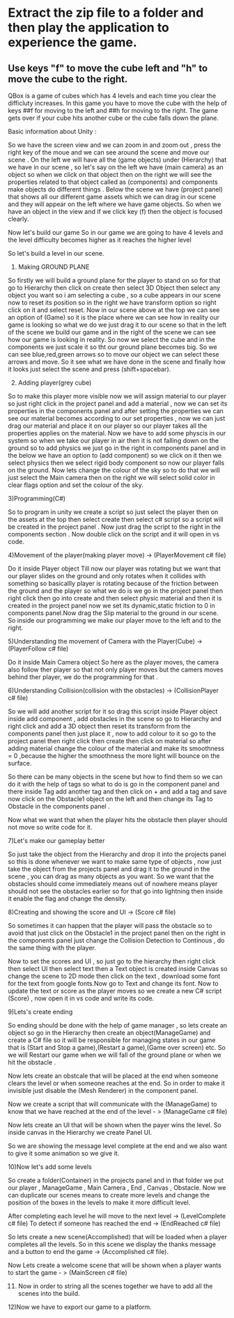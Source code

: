 # Extract the zip file to a folder and then play the application to experience the game. 

## Use keys "f" to move the cube left and "h" to move the cube to the right.

QBox is a game of cubes which has 4 levels and each time you clear the difficluty increases. In this game you have to move the cube with the help of keys ##f for moving to the left and ##h for moving to the right. The game gets over if your cube hits another cube or the cube falls down the plane.

Basic information about Unity :

So we have the screen view and we can zoom in and zoom out , press the right key of the moue and we can see around the scene and move our scene . On the left we will have all the (game objects) under (Hierarchy) that we have in our scene , so let's say on the left we have (main camera) as an object so when we click on that object then on the right we will see the properties related to that object called as (components) and components make objects do different things . Below the scene we have (project panel) that shows all our different game assets which we can drag in our scene and they will appear on the left where we have game objects. So when we have an object in the view and if we click key (f) then the object is focused clearly.


Now let's build our game
So in our game we are going to have 4 levels and the level difficulty becomes higher as it reaches the higher level

So let's build a level in our scene.

1) Making GROUND PLANE

So firstly we will build a ground plane for the player to stand on so for that go to Hierarchy then click on create then select 3D Object then select any object you want so i am selecting a cube , so a cube appears in our scene now to reset its position so in the right we have transform option so right click on it and select reset.  Now in our scene above at the top we can see an option of (Game) so it is the place where we can see how in reality our game is looking so what we do we just drag it to our scene so that in the left of the scene we build our game and in the right of the scene we can see how our game is looking in reality. So now we select the cube and in the components we just scale it so tht our ground plane becomes big. So we can see blue,red,green arrows so to move our object we can select these arrows and move. So it see what we have done in the scene and finally how it looks just select the scene and press (shift+spacebar).

2) Adding player(grey cube)

So to make this player more visible now we will assign material to our player so just right click in the project panel and add a material , now we can set its properties in the components panel and after setting the properties we can see our material becomes according to our set properties , now we can just drag our material and place it on our player so our player takes all the properties applies on the material.
Now we have to add some physcis in our system so when we take our player in air then it is not falling down on the ground so to add physics we just go in the right in components panel and in the below we have an option to (add component) so we click on it then we select physics then we select rigid body component so now our player falls on the ground. Now lets change the colour of the sky so to do that we will just select the Main camera then on the right we will select solid color in clear flags option and set the colour of the sky.

3)Programming(C#)

So to program in unity we create a script so just select the player then on the assets at the top then select create then select c# script so a script will be created in the project panel . Now just drag the script to the right in the components section . Now double click on the script and it will open in vs code.

4)Movement of the player(making player move)  ->  (PlayerMovement c# file)

Do it inside Player object
Till now our player was rotating but we want that our player slides on the ground and only rotates when it collides with something so basicallly player is rotating because of the friction between the ground and the player so what we do is we go in the project panel then right click then go into create and then select physic material and then it is created in the project panel now we set its dynamic,static friction to 0 in components panel.Now drag the Slip material to the ground in our scene. So inside our programming we make our player move to the left and to the right.  

5)Understanding the movement of Camera with the Player(Cube)  ->   (PlayerFollow c# file)

Do it inside Main Camera object
So here as the player moves, the camera also follow ther player so that not only player moves but the camers moves behind ther player, we do the programming for that .

6)Understanding Collision(collision with the obstacles)  ->  (CollisionPlayer c# file)

So we will add another script for it  so drag this script inside Player object inside add component , add obstacles in the scene so go to Hierarchy and right click and add a 3D object then reset its transform from the components panel then just place it , now to add colour to it so go to the project panel then right click then create then click on material so after adding material change the colour of the material and make its smoothness = 0 ,because the higher the smoothness the more light will bounce on the surface.

So there can be many objects in the scene but how to find them so we can do it with the help of tags so what to do is go in the component panel and there inside Tag add another tag and then click on + and add a tag and save now click on the Obstacle1 object on the left and then change its Tag to Obstacle in the components panel . 

Now what we want that when the player hits the obstacle then player should not move so write code for it.

7)Let's make our gameplay better

So just take the object from the Hierarchy and drop it into the projects panel so this is done whenever we want to make same type of objects , now just take the object from the projects panel and drag it to the ground in the scene , you can drag as many objects as you want. So we want that the obstacles should come immediately means out of nowhere means player should not see the obstacles earlier so for that go into lightning then inside it enable the flag and change the density.

8)Creating and showing the score and UI  ->  (Score c# file)

So sometimes it can happen that the player will pass the obstacle so to avoid that just click on the Obstacle1 in the project panel then on the right in the components panel just change the Collision Detection to Continous , do the same thing with the player.

Now to set the scores and UI , so just go to the hierarchy then right click then select UI then select text then a Text object is created inside Canvas so change the scene to 2D mode then click on the text  , download some font for the text from google fonts.Now go to Text and change its font. Now to update the text or score as the player moves so we create a new C# script (Score) , now open it in vs code and write its code.

9)Lets's create ending

So ending should be done with the help of game manager , so lets create an object so go in the Hierarchy then create an object(ManageGame) and create a C# file so it will be responsible for managing states in our game that is (Start and Stop a game),(Restart a game),(Game over screen) etc.
So we will Restart our game when we will fall of the ground plane or when we hit the obstacle .

Now lets create an obstcale that will be placed at the end when someone clears the level or when someone reaches at the end. So in order to make it invisible just disable the (Mesh Renderer) in the component panel.

Now we create a script that will communicate with the (ManageGame) to know that we have reached at the end of the level  - > (ManageGame c# file)

Now lets create an UI that will be shown when the payer wins the level. So inside canvas in the Hierarchy we create Panel UI.

So we are showing the message level complete at the end and we also want to give it some animation so we give it.

10)Now let's add some levels

So create a folder(Container) in the projects panel and in that folder we put our player , ManageGame , Main Camera , End , Canvas , Obstacle. Now we can duplicate our scenes means to create more levels and change the position of the boxes in the levels to make it more difficult level.

After completing each level he will move to the next level  -> (LevelComplete c# file)
To detect if someone has reached the end  -> (EndReached c# file)

So lets create a new scene(Accomplished) that will be loaded when a player completes all the levels. So in this scene we display the thanks message and a button to end the game  ->  (Accomplished c# file).

Now Lets create a welcome scene that will be shown when a player wants to start the game  - >  (MainScreen c# file)

11) Now in order to string all the scenes together we have to add all the scenes into the build.

12)Now we have to export our game to a platform.
